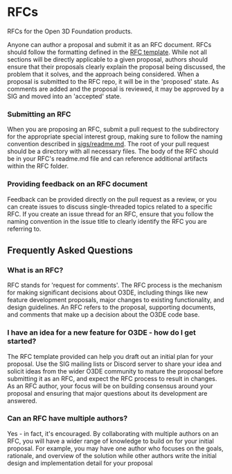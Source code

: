 # RFCs
RFCs for the Open 3D Foundation products.

Anyone can author a proposal and submit it as an RFC document. RFCs should follow the formatting defined in the [RFC template](RFC-Template.md). While not all sections will be directly applicable to a given proposal, authors should ensure that their proposals clearly explain the proposal being discussed, the problem that it solves, and the approach being considered. When a proposal is submitted to the RFC repo, it will be in the 'proposed' state. As comments are added and the proposal is reviewed, it may be approved by a SIG and moved into an 'accepted' state.    

### Submitting an RFC
When you are proposing an RFC, submit a pull request to the subdirectory for the appropriate special interest group, making sure to follow the naming convention described in [sigs/readme.md](sigs/readme.md). The root of your pull request should be a directory with all necessary files. The body of the RFC should be in your RFC's readme.md file and can reference additional artifacts within the RFC folder. 

### Providing feedback on an RFC document
Feedback can be provided directly on the pull request as a review, or you can create issues to discuss single-threaded topics related to a specific RFC. If you create an issue thread for an RFC, ensure that you follow the naming convention in the issue title to clearly identify the RFC you are referring to. 


## Frequently Asked Questions

### What is an RFC?
RFC stands for 'request for comments'. The RFC process is the mechanism for making significant decisions about O3DE, including things like new feature development proposals, major changes to existing functionality, and design guidelines. An RFC refers to the proposal, supporting documents, and comments that make up a decision about the O3DE code base. 

### I have an idea for a new feature for O3DE - how do I get started?
The RFC template provided can help you draft out an initial plan for your proposal. Use the SIG mailing lists or Discord server to share your idea and solicit ideas from the wider O3DE community to mature the proposal before submitting it as an RFC, and expect the RFC process to result in changes. As an RFC author, your focus will be on building consensus around your proposal and ensuring that major questions about its development are answered. 

### Can an RFC have multiple authors?
Yes - in fact, it's encouraged. By collaborating with multiple authors on an RFC, you will have a wider range of knowledge to build on for your initial proposal. For example, you may have one author who focuses on the goals, rationale, and overview of the solution while other authors write the initial design and implementation detail for your proposal
